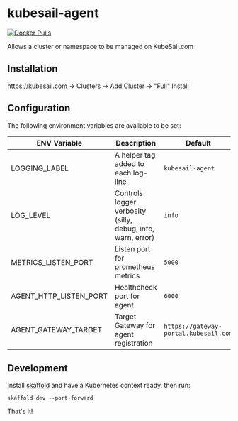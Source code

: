 # kubesail-agent

[![Docker Pulls](https://img.shields.io/docker/pulls/kubesail/agent?style=for-the-badge)](https://hub.docker.com/r/kubesail/agent)

Allows a cluster or namespace to be managed on KubeSail.com

## Installation

https://kubesail.com -> Clusters -> Add Cluster -> "Full" Install

## Configuration

The following environment variables are available to be set:


| ENV Variable           | Description                                                 | Default                               |
| ---------------------- | ----------------------------------------------------------- | ------------------------------------- |
| LOGGING_LABEL          | A helper tag added to each log-line                         | `kubesail-agent`                      |
| LOG_LEVEL              | Controls logger verbosity (silly, debug, info, warn, error) | `info`                                |
| METRICS_LISTEN_PORT    | Listen port for prometheus metrics                          | `5000`                                |
| AGENT_HTTP_LISTEN_PORT | Healthcheck port for agent                                  | `6000`                                |
| AGENT_GATEWAY_TARGET   | Target Gateway for agent registration                       | `https://gateway-portal.kubesail.com` |

## Development

Install [skaffold](https://skaffold.dev/) and have a Kubernetes context ready, then run:

`skaffold dev --port-forward`

That's it!
